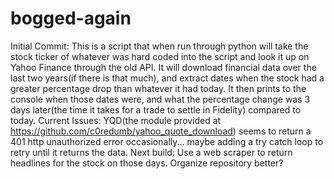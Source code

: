 # bogged-again
Initial Commit:
This is a script that when run through python will take the stock ticker of whatever was hard coded into the script and look it up on Yahoo Finance through the old API. It will download financial data over the last two years(if there is that much), and extract dates when the stock had a greater percentage drop than whatever it had today. It then prints to the console when those dates were, and what the percentage change was 3 days later(the time it takes for a trade to settle in Fidelity) compared to today.
Current Issues:
YQD(the module provided at https://github.com/c0redumb/yahoo_quote_download) seems to return a 401 http unauthorized error occasionally... maybe adding a try catch loop to retry until it returns the data.
Next build:
Use a web scraper to return headlines for the stock on those days.
Organize repository better?
